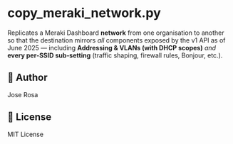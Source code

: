 # copy_meraki_network.py
Replicates a Meraki Dashboard **network** from one organisation to another so
that the destination mirrors *all* components exposed by the v1 API as of
June 2025 — including **Addressing & VLANs (with DHCP scopes)** *and* **every
per‑SSID sub‑setting** (traffic shaping, firewall rules, Bonjour, etc.).

## 👤 Author
Jose Rosa

## 📘 License
MIT License 